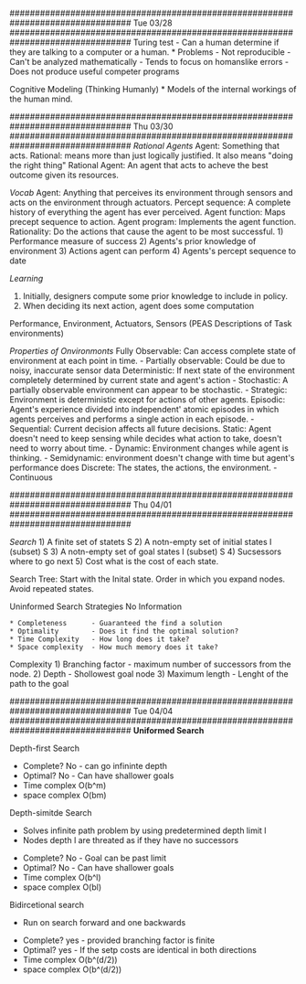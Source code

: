 ################################################################################
Tue 03/28
################################################################################
Turing test - Can a human determine if they are talking to a computer or a human.
    * Problems
        - Not reproducible
        - Can't be analyzed mathematically
        - Tends to focus on homanslike errors
        - Does not produce useful competer programs

Cognitive Modeling (Thinking Humanly)
    * Models of the internal workings of the human mind.

################################################################################
Thu 03/30
################################################################################
*Rational Agents*
    Agent: Something that acts.
    Rational: means more than just logically justified. It also means "doing the right thing"
    Rational Agent: An agent that acts to acheve the best outcome given its resources.

*Vocab*
Agent:              Anything that perceives its environment through sensors and acts on the environment through actuators.
Percept sequence:   A complete history of everything the agent has ever perceived. 
Agent function:     Maps precept sequence to action.
Agent program:      Implements the agent function.
Rationality:        Do the actions that cause the agent to be most successful.
    1) Performance measure of success
    2) Agents's prior knowledge of environment
    3) Actions agent can perform
    4) Agents's percept sequence to date

*Learning*
1) Initially, designers compute some prior knowledge to include in policy.
2) When deciding its next action, agent does some computation

Performance, Environment, Actuators, Sensors (PEAS Descriptions of Task environments)


*Properties of Onvironmonts*
Fully Observable: Can access complete state of environment at each point in time.
    - Partially observable: Could be due to noisy, inaccurate sensor data
Deterministic: If next state of the environment completely determined by current state and agent's action
    - Stochastic: A partially observable environment can appear to be stochastic. 
    - Strategic:  Environment is deterministic except for actions of other agents.
Episodic: Agent's experience divided into independent' atomic episodes in which agents perceives and performs a single action in each episode.
    - Sequential: Current decision affects all future decisions.
Static: Agent doesn't need to keep sensing while decides what action to take, doesn't need to worry about time.
    - Dynamic: Environment changes while agent is thinking.
    - Semidynamic: environment doesn't change with time but agent's performance does
Discrete: The states, the actions, the environment.
    - Continuous 


################################################################################
Thu 04/01
################################################################################

*Search*
    1) A finite set of statets S
    2) A notn-empty set of initial states I (subset) S
    3) A notn-empty set of goal states I (subset) S
    4) Sucsessors where to go next
    5) Cost what is the cost of each state.

Search Tree:
    Start with the Inital state.
    Order in which you expand nodes.
    Avoid repeated states.

Uninformed Search Strategies
    No Information

    * Completeness      - Guaranteed the find a solution
    * Optimality        - Does it find the optimal solution?
    * Time Complexity   - How long does it take?
    * Space complexity  - How much memory does it take?

Complexity
    1) Branching factor - maximum number of successors from the node.
    2) Depth            - Shollowest goal node
    3) Maximum length   - Lenght of the path to the goal


################################################################################
Tue 04/04
################################################################################
**Uniformed Search**

Depth-first Search
* Complete?     No - can go infininte depth
* Optimal?      No - Can have shallower goals
* Time complex  O(b^m)
* space complex O(bm)

Depth-simitde Search
- Solves infinite path problem by using predetermined depth limit l
- Nodes depth l are threated as if they have no successors

* Complete?     No - Goal can be past limit
* Optimal?      No - Can have shallower goals
* Time complex  O(b^l)
* space complex O(bl)

Bidircetional search
- Run on search forward and one backwards

* Complete?     yes - provided branching factor is finite
* Optimal?      yes - If the setp costs are identical in both directions
* Time complex  O(b^(d/2))
* space complex O(b^(d/2))



